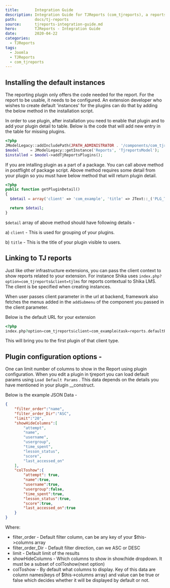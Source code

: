 ```yaml
---
title:       Integration Guide
description: Integration Guide for TJReports (com_tjreports), a reports manager for Joomla
path:        docs/tj-reports
source:      tjreports-integration-guide.md
hero:        TJReports - Integration Guide
date:        2020-04-22
categories:
  - TJReports
tags:
  - Joomla
  - TJReports
  - com_tjreports
---
```



## Installing the default instances

The reporting plugin only offers the code needed for the report. For the report to be usable, it needs to be configured. An extension developer who wishes to create default 'instances' for the plugins can do that by adding the below method in the installation script.

In order to use plugin, after installation you need to enable that plugin and to add your plugin detail to table. Below is the code that will add new entry in the table for missing plugins.

```php
<?php
JModelLegacy::addIncludePath(JPATH_ADMINISTRATOR . '/components/com_tjreports/models');
$model     = JModelLegacy::getInstance('Reports', 'TjreportsModel');
$installed = $model->addTjReportsPlugins();
```

If you are intalling plugin as a part of a package. You can call above method in postflight of package script. Above method requires some detail from your plugin so you must have below method that will return plugin detail.

```php
<?php
public function getPluginDetail()
{
  $detail = array('client' => 'com_example', 'title' => JText::_('PLG_TJREPORTS_EXAMPLEREPORT_TITLE'));

  return $detail;
}
```


```$detail``` array of above method should have following details -

a) ```client``` - This is used for grouping of your plugins.

b) ```title``` - This is the title of your plugin visible to users.

## Linking to TJ reports

Just like other infrastructure extensions, you can pass the client context to show reports related to your extension. For instance Shika uses `index.php?option=com_tjreports&client=tjlms` for reports contextual to Shika LMS. The client is be specified when creating instances.

When user passes client parameter in the url at backend, framework also fetches the menus added in the `addSubmenu` of the component you passed in the client parameter.

Below is the default URL for your extension

```php
<?php
index.php?option=com_tjreports&client=com_example&task=reports.defaultReport
```

This  will bring you to the first plugin of that client type.


## Plugin configuration options -

One can limit number of columns to show in the Report using plugin configuration. When you edit a plugin in tjreport you can load default params using ```Load Default Params``` . This data depends on the details you have mentioned in your plugin __construct.

Below is the example JSON Data -

```json
{
	"filter_order":"name",
	"filter_order_Dir":"ASC",
	"limit":"20",
	"showHideColumns":[
		"attempt",
		"name",
		"username",
		"usergroup",
		"time_spent",
		"lesson_status",
		"score",
		"last_accessed_on"
	],
	"colToshow":{
		"attempt": true,
		"name":true,
		"username":true,
		"usergroup":false,
		"time_spent":true,
		"lesson_status":true,
		"score":true,
		"last_accessed_on":true
	}
}
```

Where:

- filter_order - Default filter column, can be any key of your $this->columns array
- filter_order_Dir - Default filter direction, can we ASC or DESC
- limit - Default limit of the results
- showHideColumns -  Which columns to show in show/hide dropdown. It must be a subset of colToshow(next option)
- colToshow - By default what columns to display. Key of this data are column names(keys of $this->columns array) and value can be true or false which decides whether it will be displayed by default or not.
